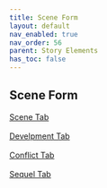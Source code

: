 ```yaml
---
title: Scene Form
layout: default
nav_enabled: true
nav_order: 56
parent: Story Elements
has_toc: false
---
```

## Scene Form
[Scene Tab](Scene_Tab.html) <br/><br/>
[Develpment Tab](Develpment_Tab.html) <br/><br/>
[Conflict Tab](Conflict_Tab.html) <br/><br/>
[Sequel Tab](Sequel_Tab.html) <br/><br/>
